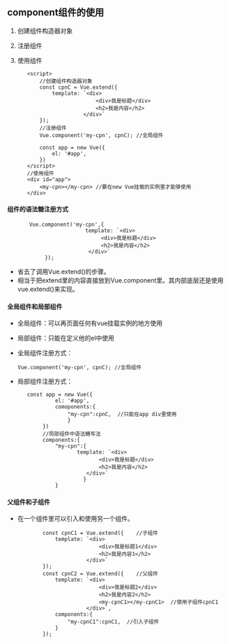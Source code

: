 ## component组件的使用
  1. 创建组件构造器对象
  2. 注册组件
  3. 使用组件

			<script>
				//创建组件构造器对象
			    const cpnC = Vue.extend({
			        template: `<div>
			                      <div>我是标题</div>
			                      <h2>我是内容</h2>
			                  </div>`
			    });
				//注册组件
			    Vue.component('my-cpn', cpnC); //全局组件

			    const app = new Vue({
			        el: '#app',
			    })
			</script>
			//使用组件
			<div id="app">
			    <my-cpn></my-cpn> //要在new Vue挂载的实例里才能够使用
			</div>

#### 组件的语法糖注册方式
           Vue.component('my-cpn',{
			                 template: `<div>
			                      <div>我是标题</div>
			                      <h2>我是内容</h2>
			                  </div>`
				});
  - 省去了调用Vue.extend()的步骤。
  - 相当于把extend里的内容直接放到Vue.component里。其内部底层还是使用vue.extend()来实现。
#### 全局组件和局部组件
  - 全局组件：可以再页面任何有vue挂载实例的地方使用
  - 局部组件：只能在定义他的el中使用
  - 全局组件注册方式：
     				
        Vue.component('my-cpn', cpnC); //全局组件
  - 局部组件注册方式：
  
           const app = new Vue({
			        el: '#app',
					comoponents:{
						"my-cpn":cpnC,  //只能在app div里使用
						}
			    })
				//局部组件中语法糖写法
				components:{
					"my-cpn":{
			               template: `<div>
			                      <div>我是标题</div>
			                      <h2>我是内容</h2>
			                  </div>`
				             }
					}
         		
#### 父组件和子组件
  - 在一个组件里可以引入和使用另一个组件。

			    const cpnC1 = Vue.extend({    //子组件
			        template: `<div>
			                      <div>我是标题1</div>
			                      <h2>我是内容1</h2>
			                  </div>`
			    });
				const cpnC2 = Vue.extend({    //父组件
			        template: `<div>
			                      <div>我是标题2</div>
			                      <h2>我是内容2</h2>
								  <my-cpnC1></my-cpnC1>  //使用子组件cpnC1
			                  </div>`,
					components:{
						"my-cpnC1":cpnC1,  //引入子组件
					}
			    });

